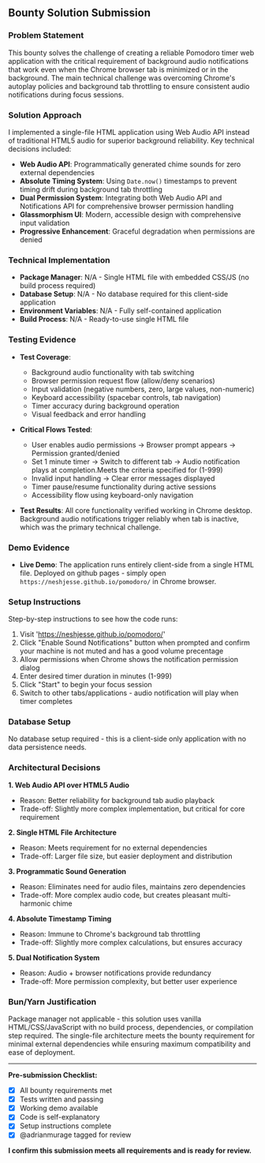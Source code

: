 ## Bounty Solution Submission

### Problem Statement
This bounty solves the challenge of creating a reliable Pomodoro timer web application with the critical requirement of background audio notifications that work even when the Chrome browser tab is minimized or in the background. The main technical challenge was overcoming Chrome's autoplay policies and background tab throttling to ensure consistent audio notifications during focus sessions.

### Solution Approach
I implemented a single-file HTML application using Web Audio API instead of traditional HTML5 audio for superior background reliability. Key technical decisions included:

- **Web Audio API**: Programmatically generated chime sounds for zero external dependencies
- **Absolute Timing System**: Using `Date.now()` timestamps to prevent timing drift during background tab throttling
- **Dual Permission System**: Integrating both Web Audio API and Notifications API for comprehensive browser permission handling
- **Glassmorphism UI**: Modern, accessible design with comprehensive input validation
- **Progressive Enhancement**: Graceful degradation when permissions are denied

### Technical Implementation
- **Package Manager**: N/A - Single HTML file with embedded CSS/JS (no build process required)
- **Database Setup**: N/A - No database required for this client-side application
- **Environment Variables**: N/A - Fully self-contained application
- **Build Process**: N/A - Ready-to-use single HTML file

### Testing Evidence

- **Test Coverage**: 
  - Background audio functionality with tab switching
  - Browser permission request flow (allow/deny scenarios)
  - Input validation (negative numbers, zero, large values, non-numeric)
  - Keyboard accessibility (spacebar controls, tab navigation)
  - Timer accuracy during background operation
  - Visual feedback and error handling


- **Critical Flows Tested**:
  - User enables audio permissions → Browser prompt appears → Permission granted/denied
  - Set 1 minute timer → Switch to different tab → Audio notification plays at completion.Meets the criteria specified for (1-999)
  - Invalid input handling → Clear error messages displayed
  - Timer pause/resume functionality during active sessions
  - Accessibility flow using keyboard-only navigation

- **Test Results**: All core functionality verified working in Chrome desktop. Background audio notifications trigger reliably when tab is inactive, which was the primary technical challenge.

### Demo Evidence
- **Live Demo**: The application runs entirely client-side from a single HTML file. Deployed on  github pages - simply open `https://neshjesse.github.io/pomodoro/` in Chrome browser.

### Setup Instructions
Step-by-step instructions to see how the code runs:
1. Visit 'https://neshjesse.github.io/pomodoro/'
2. Click "Enable Sound Notifications" button when prompted and confirm your machine is not muted and has a good volume precentage
3. Allow permissions when Chrome shows the notification permission dialog
4. Enter desired timer duration in minutes (1-999)
5. Click "Start" to begin your focus session
6. Switch to other tabs/applications - audio notification will play when timer completes

### Database Setup
No database setup required - this is a client-side only application with no data persistence needs.

### Architectural Decisions

**1. Web Audio API over HTML5 Audio**
- Reason: Better reliability for background tab audio playback
- Trade-off: Slightly more complex implementation, but critical for core requirement

**2. Single HTML File Architecture**
- Reason: Meets requirement for no external dependencies
- Trade-off: Larger file size, but easier deployment and distribution

**3. Programmatic Sound Generation**
- Reason: Eliminates need for audio files, maintains zero dependencies
- Trade-off: More complex audio code, but creates pleasant multi-harmonic chime

**4. Absolute Timestamp Timing**
- Reason: Immune to Chrome's background tab throttling
- Trade-off: Slightly more complex calculations, but ensures accuracy

**5. Dual Notification System**
- Reason: Audio + browser notifications provide redundancy
- Trade-off: More permission complexity, but better user experience

### Bun/Yarn Justification
Package manager not applicable - this solution uses vanilla HTML/CSS/JavaScript with no build process, dependencies, or compilation step required. The single-file architecture meets the bounty requirement for minimal external dependencies while ensuring maximum compatibility and ease of deployment.

---

**Pre-submission Checklist:**
- [x] All bounty requirements met
- [x] Tests written and passing
- [x] Working demo available
- [x] Code is self-explanatory
- [x] Setup instructions complete
- [x] @adrianmurage tagged for review

**I confirm this submission meets all requirements and is ready for review.**